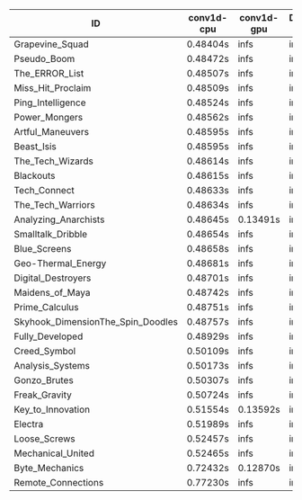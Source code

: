 |ID|conv1d-cpu|conv1d-gpu|DWSPConv2D-gpu|gemm-gpu|avg|
|-|-|-|-|-|-|
|Grapevine_Squad|0.48404s|infs|infs|4.58801s|infs|
|Pseudo_Boom|0.48472s|infs|infs|4.56488s|infs|
|The_ERROR_List|0.48507s|infs|infs|4.57604s|infs|
|Miss_Hit_Proclaim|0.48509s|infs|infs|4.53570s|infs|
|Ping_Intelligence|0.48524s|infs|infs|4.55986s|infs|
|Power_Mongers|0.48562s|infs|infs|4.57766s|infs|
|Artful_Maneuvers|0.48595s|infs|infs|4.55490s|infs|
|Beast_Isis|0.48595s|infs|infs|4.55915s|infs|
|The_Tech_Wizards|0.48614s|infs|infs|4.56384s|infs|
|Blackouts|0.48615s|infs|infs|4.52212s|infs|
|Tech_Connect|0.48633s|infs|infs|4.56476s|infs|
|The_Tech_Warriors|0.48634s|infs|infs|4.58008s|infs|
|Analyzing_Anarchists|0.48645s|0.13491s|infs|4.55698s|infs|
|Smalltalk_Dribble|0.48654s|infs|infs|4.52696s|infs|
|Blue_Screens|0.48658s|infs|infs|4.56372s|infs|
|Geo-Thermal_Energy|0.48681s|infs|infs|4.56139s|infs|
|Digital_Destroyers|0.48701s|infs|infs|4.53497s|infs|
|Maidens_of_Maya|0.48742s|infs|infs|4.56108s|infs|
|Prime_Calculus|0.48751s|infs|infs|4.62363s|infs|
|Skyhook_DimensionThe_Spin_Doodles|0.48757s|infs|infs|4.56664s|infs|
|Fully_Developed|0.48929s|infs|infs|4.56639s|infs|
|Creed_Symbol|0.50109s|infs|infs|4.52328s|infs|
|Analysis_Systems|0.50173s|infs|infs|4.63605s|infs|
|Gonzo_Brutes|0.50307s|infs|infs|4.60898s|infs|
|Freak_Gravity|0.50724s|infs|infs|4.59797s|infs|
|Key_to_Innovation|0.51554s|0.13592s|infs|4.65950s|infs|
|Electra|0.51989s|infs|infs|4.72160s|infs|
|Loose_Screws|0.52457s|infs|infs|4.69131s|infs|
|Mechanical_United|0.52465s|infs|infs|4.70933s|infs|
|Byte_Mechanics|0.72432s|0.12870s|infs|4.55461s|infs|
|Remote_Connections|0.77230s|infs|infs|4.54701s|infs|
